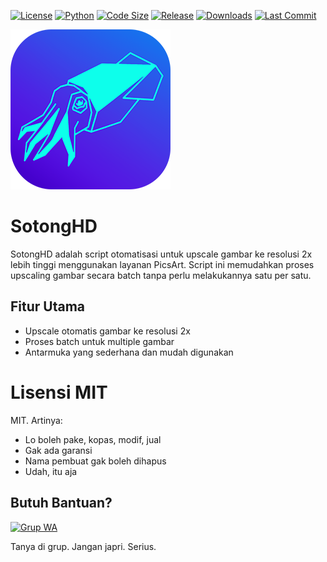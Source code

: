 [![License](https://img.shields.io/github/license/mudrikam/SotongHD)](LICENSE)
[![Python](https://img.shields.io/badge/python-3.10%2B-blue)](https://www.python.org/)
[![Code Size](https://img.shields.io/github/languages/code-size/mudrikam/SotongHD)](https://github.com/mudrikam/SotongHD)
[![Release](https://img.shields.io/github/v/release/mudrikam/SotongHD?include_prereleases)](https://github.com/mudrikam/SotongHD/releases)
[![Downloads](https://img.shields.io/github/downloads/mudrikam/SotongHD/total)](https://github.com/mudrikam/SotongHD/releases)
[![Last Commit](https://img.shields.io/github/last-commit/mudrikam/SotongHD)](https://github.com/mudrikam/SotongHD/commits/main)

![SotongHD Logo](https://raw.githubusercontent.com/mudrikam/SotongHD/main/App/sotong_bg.png)

# SotongHD

SotongHD adalah script otomatisasi untuk upscale gambar ke resolusi 2x lebih tinggi menggunakan layanan PicsArt. Script ini memudahkan proses upscaling gambar secara batch tanpa perlu melakukannya satu per satu.

## Fitur Utama
- Upscale otomatis gambar ke resolusi 2x
- Proses batch untuk multiple gambar
- Antarmuka yang sederhana dan mudah digunakan

# Lisensi MIT

MIT. Artinya:
- Lo boleh pake, kopas, modif, jual
- Gak ada garansi
- Nama pembuat gak boleh dihapus
- Udah, itu aja

## Butuh Bantuan?

<a href="https://chat.whatsapp.com/CMQvDxpCfP647kBBA6dRn3" target="_blank">
    <img src="https://img.shields.io/static/v1?style=for-the-badge&message=Gabung+Grup+WA&color=25D366&logo=WhatsApp&logoColor=black&label=" alt="Grup WA" />
</a>

Tanya di grup. Jangan japri. Serius.
